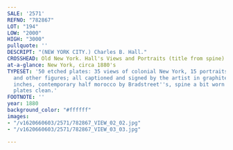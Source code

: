 ```yaml
---
SALE: '2571'
REFNO: "782867"
LOT: "194"
LOW: "2000"
HIGH: "3000"
pullquote: ''
DESCRIPT: "(NEW YORK CITY.) Charles B. Hall."
CROSSHEAD: Old New York. Hall's Views and Portraits (title from spine).
at-a-glance: New York, circa 1880's
TYPESET: '50 etched plates: 35 views of colonial New York, 15 portraits of politicians
  and other figures; all captioned and signed by the artist in graphite. 4to, 11x8½
  inches, contemporary half morocco by Bradstreet''s, spine a bit worn and sunned;
  plates clean.'
FOOTNOTE: ''
year: 1880
background_color: "#ffffff"
images:
- "/v1620660603/2571/782867_VIEW_02_02.jpg"
- "/v1620660603/2571/782867_VIEW_03_03.jpg"

---
```

